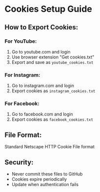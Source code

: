 # Cookies Setup Guide

## How to Export Cookies:

### For YouTube:
1. Go to youtube.com and login
2. Use browser extension "Get cookies.txt" 
3. Export and save as `youtube_cookies.txt`

### For Instagram:
1. Go to instagram.com and login
2. Export cookies as `instagram_cookies.txt`

### For Facebook:
1. Go to facebook.com and login  
2. Export cookies as `facebook_cookies.txt`

## File Format:
Standard Netscape HTTP Cookie File format

## Security:
- Never commit these files to GitHub
- Cookies expire periodically
- Update when authentication fails
